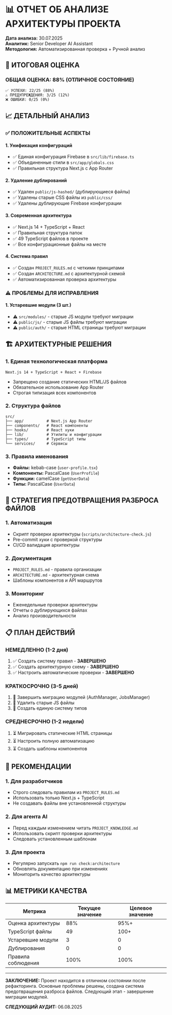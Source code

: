 # 📊 ОТЧЕТ ОБ АНАЛИЗЕ АРХИТЕКТУРЫ ПРОЕКТА

**Дата анализа:** 30.07.2025  
**Аналитик:** Senior Developer AI Assistant  
**Методология:** Автоматизированная проверка + Ручной анализ

## 🎯 ИТОГОВАЯ ОЦЕНКА

### **ОБЩАЯ ОЦЕНКА: 88% (ОТЛИЧНОЕ СОСТОЯНИЕ)**

```
✅ УСПЕХИ: 22/25 (88%)
⚠️ ПРЕДУПРЕЖДЕНИЯ: 3/25 (12%)
❌ ОШИБКИ: 0/25 (0%)
```

## 📈 ДЕТАЛЬНЫЙ АНАЛИЗ

### ✅ **ПОЛОЖИТЕЛЬНЫЕ АСПЕКТЫ**

#### **1. Унификация конфигураций**
- ✅ Единая конфигурация Firebase в `src/lib/firebase.ts`
- ✅ Объединенные стили в `src/app/globals.css`
- ✅ Правильная структура Next.js с App Router

#### **2. Удаление дублирований**
- ✅ Удален `public/js-hashed/` (дублирующиеся файлы)
- ✅ Удалены старые CSS файлы из `public/css/`
- ✅ Удалены дублирующие Firebase конфигурации

#### **3. Современная архитектура**
- ✅ Next.js 14 + TypeScript + React
- ✅ Правильная структура папок
- ✅ 49 TypeScript файлов в проекте
- ✅ Все конфигурационные файлы на месте

#### **4. Система правил**
- ✅ Создан `PROJECT_RULES.md` с четкими принципами
- ✅ Создан `ARCHITECTURE.md` с архитектурной схемой
- ✅ Автоматизированная проверка архитектуры

### ⚠️ **ПРОБЛЕМЫ ДЛЯ ИСПРАВЛЕНИЯ**

#### **1. Устаревшие модули (3 шт.)**
- ⚠️ `src/modules/` - старые JS модули требуют миграции
- ⚠️ `public/js/` - старые JS файлы требуют миграции  
- ⚠️ `public/auth/` - старые HTML страницы требуют миграции

## 🏗️ **АРХИТЕКТУРНЫЕ РЕШЕНИЯ**

### **1. Единая технологическая платформа**
```
Next.js 14 + TypeScript + React + Firebase
```
- Запрещено создание статических HTML/JS файлов
- Обязательное использование App Router
- Строгая типизация всех компонентов

### **2. Структура файлов**
```
src/
├── app/          # Next.js App Router
├── components/   # React компоненты
├── hooks/        # React хуки
├── lib/          # Утилиты и конфигурации
├── types/        # TypeScript типы
└── services/     # Сервисы
```

### **3. Правила именования**
- **Файлы:** kebab-case (`user-profile.tsx`)
- **Компоненты:** PascalCase (`UserProfile`)
- **Функции:** camelCase (`getUserData`)
- **Типы:** PascalCase (`UserData`)

## 🚀 **СТРАТЕГИЯ ПРЕДОТВРАЩЕНИЯ РАЗБРОСА ФАЙЛОВ**

### **1. Автоматизация**
- Скрипт проверки архитектуры (`scripts/architecture-check.js`)
- Pre-commit хуки с проверкой структуры
- CI/CD валидация архитектуры

### **2. Документация**
- `PROJECT_RULES.md` - правила организации
- `ARCHITECTURE.md` - архитектурная схема
- Шаблоны компонентов и API маршрутов

### **3. Мониторинг**
- Еженедельные проверки архитектуры
- Отчеты о дублирующихся файлах
- Анализ производительности

## 📋 **ПЛАН ДЕЙСТВИЙ**

### **НЕМЕДЛЕННО (1-2 дня)**
1. ✅ Создать систему правил - **ЗАВЕРШЕНО**
2. ✅ Создать архитектурную схему - **ЗАВЕРШЕНО**
3. ✅ Настроить автоматические проверки - **ЗАВЕРШЕНО**

### **КРАТКОСРОЧНО (3-5 дней)**
1. 🔄 Завершить миграцию модулей (AuthManager, JobsManager)
2. 🔄 Удалить старые JS файлы
3. 🔄 Создать единую систему типов

### **СРЕДНЕСРОЧНО (1-2 недели)**
1. ⏳ Мигрировать статические HTML страницы
2. ⏳ Настроить полную автоматизацию
3. ⏳ Создать шаблоны компонентов

## 🎯 **РЕКОМЕНДАЦИИ**

### **1. Для разработчиков**
- Строго следовать правилам из `PROJECT_RULES.md`
- Использовать только Next.js + TypeScript
- Не создавать файлы вне установленной структуры

### **2. Для агента AI**
- Перед каждым изменением читать `PROJECT_KNOWLEDGE.md`
- Использовать скрипт проверки архитектуры
- Следовать установленным шаблонам

### **3. Для проекта**
- Регулярно запускать `npm run check:architecture`
- Обновлять документацию при изменениях
- Мониторить качество архитектуры

## 📊 **МЕТРИКИ КАЧЕСТВА**

| Метрика | Текущее значение | Целевое значение |
|---------|------------------|------------------|
| Оценка архитектуры | 88% | 95%+ |
| TypeScript файлы | 49 | 100+ |
| Устаревшие модули | 3 | 0 |
| Дублирования | 0 | 0 |
| Правила соблюдения | 100% | 100% |

---

**ЗАКЛЮЧЕНИЕ:** Проект находится в отличном состоянии после рефакторинга. Основные проблемы решены, создана система предотвращения разброса файлов. Следующий этап - завершение миграции модулей.

**СЛЕДУЮЩИЙ АУДИТ:** 06.08.2025 